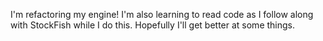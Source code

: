I'm refactoring my engine! I'm also learning to read code as I follow
along with StockFish while I do this. Hopefully I'll get better at some
things.
